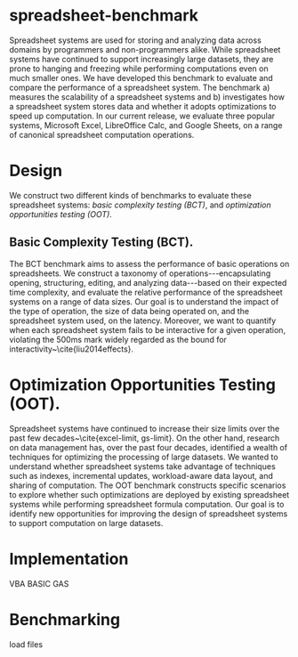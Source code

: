 # spreadsheet-benchmark
Spreadsheet systems are used for storing and analyzing data
across domains by programmers and non-programmers alike.
While spreadsheet systems have continued to support
increasingly large datasets,
they are prone to hanging and
freezing while performing computations even on much smaller ones.
We have developed this benchmark
to evaluate and compare the performance of a spreadsheet system.
The benchmark a) measures the scalability of a spreadsheet systems
and b) investigates how a spreadsheet system stores data and whether it adopts optimizations
to speed up computation.
In our current release, we evaluate three popular systems, Microsoft Excel, LibreOffice Calc, and Google Sheets,
on a range of canonical spreadsheet computation operations.

# Design 
We construct two different kinds of benchmarks
to evaluate
these spreadsheet systems: _basic complexity testing (BCT)_, 
and _optimization opportunities testing (OOT)_. 


## Basic Complexity Testing (BCT). 
The BCT benchmark aims to assess the performance of
basic operations on spreadsheets. 
We construct a taxonomy of operations---encapsulating
opening, structuring, editing, and analyzing data---based on their
expected time complexity, and 
evaluate the relative performance of the spreadsheet
systems on a range of data sizes.
Our goal is to understand the impact 
of the type of operation,
the size of data being operated on, 
and the spreadsheet system used, on the
latency. 
Moreover, we want to quantify 
when each spreadsheet system
fails to be interactive 
for a given operation, 
violating the $500$ms mark
widely regarded as the bound for interactivity~\cite{liu2014effects}.

# Optimization Opportunities Testing (OOT). 
Spreadsheet systems
have continued to increase their size 
limits over the past few decades~\cite{excel-limit, gs-limit}. 
On the other hand, research on data management
has, over the past four decades, 
identified a wealth of techniques for 
optimizing the processing of large datasets. 
We wanted to understand
whether
spreadsheet systems
take advantage of
techniques
such as 
indexes, 
incremental updates, 
workload-aware data layout, and 
sharing of computation.
The OOT benchmark 
constructs specific scenarios
to explore 
whether such optimizations are 
deployed by existing spreadsheet systems
while performing spreadsheet formula computation.
Our goal is to identify
new opportunities for
improving the design
of spreadsheet systems
to support computation on
large datasets.

# Implementation
VBA BASIC GAS

# Benchmarking
load files

